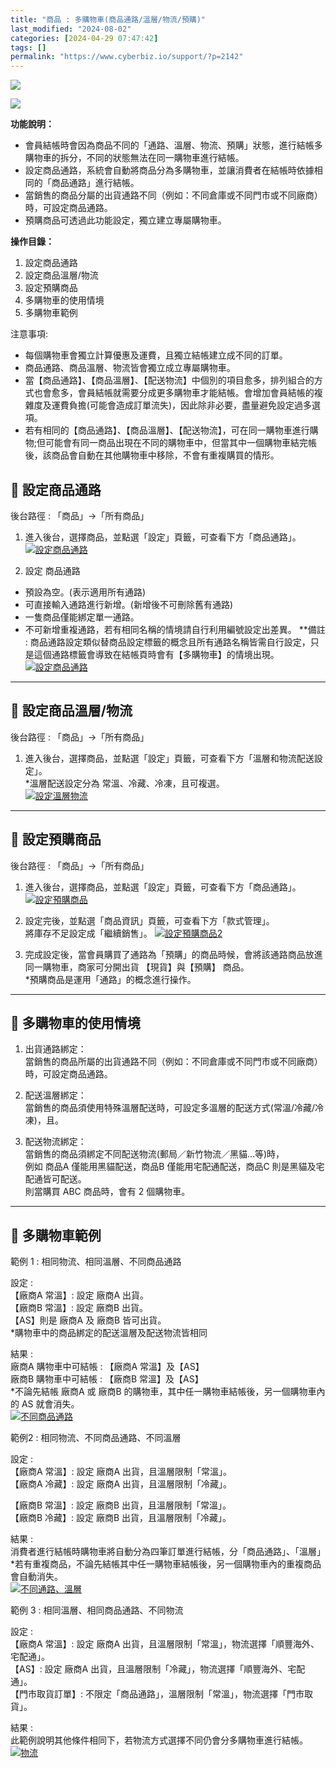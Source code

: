 ```yaml
---
title: "商品 : 多購物車(商品通路/溫層/物流/預購)"
last_modified: "2024-08-02"
categories: [2024-04-29 07:47:42]
tags: []
permalink: "https://www.cyberbiz.io/support/?p=2142"
---
```


![](https://www.cyberbiz.io/support/wp-content/uploads/適用站別.png)

[![](https://www.cyberbiz.io/support/wp-content/uploads/台灣站.png)](https://www.cyberbiz.io/support/?page_id=2490)

**功能說明：**  

* 會員結帳時會因為商品不同的「通路、溫層、物流、預購」狀態，進行結帳多購物車的拆分，不同的狀態無法在同一購物車進行結帳。
* 設定商品通路，系統會自動將商品分為多購物車，並讓消費者在結帳時依據相同的「商品通路」進行結帳。
* 當銷售的商品分屬的出貨通路不同（例如：不同倉庫或不同門市或不同廠商）時，可設定商品通路。
* 預購商品可透過此功能設定，獨立建立專屬購物車。

**操作目錄：**

1. 設定商品通路
2. 設定商品溫層/物流
3. 設定預購商品
4. 多購物車的使用情境
5. 多購物車範例

注意事項:  

* 每個購物車會獨立計算優惠及運費，且獨立結帳建立成不同的訂單。
* 商品通路、商品溫層、物流皆會獨立成立專屬購物車。
* 當【商品通路】、【商品溫層】、【配送物流】中個別的項目愈多，排列組合的方式也會愈多，會員結帳就需要分成更多購物車才能結帳。會增加會員結帳的複雜度及運費負擔(可能會造成訂單流失)，因此除非必要，盡量避免設定過多選項。
* 若有相同的【商品通路】、【商品溫層】、【配送物流】，可在同一購物車進行購物;但可能會有同一商品出現在不同的購物車中，但當其中一個購物車結完帳後，該商品會自動在其他購物車中移除，不會有重複購買的情形。

## 📌 設定商品通路


後台路徑 : 「商品」→「所有商品」  


1. 進入後台，選擇商品，並點選「設定」頁籤，可查看下方「商品通路」。  
[![設定商品通路](https://www.cyberbiz.io/support/wp-content/uploads/商品-商品通路設定01-1.png)](https://www.cyberbiz.io/support/wp-content/uploads/商品-商品通路設定01-1.png)



2. 設定 商品通路 
* 預設為空。(表示適用所有通路)
* 可直接輸入通路進行新增。(新增後不可刪除舊有通路)
* 一隻商品僅能綁定單一通路。
* 不可新增重複通路，若有相同名稱的情境請自行利用編號設定出差異。
**備註 : 商品通路設定類似替商品設定標籤的概念且所有通路名稱皆需自行設定，只是這個通路標籤會導致在結帳頁時會有【多購物車】的情境出現。
[![設定商品通路](https://www.cyberbiz.io/support/wp-content/uploads/商品-商品通路設定02-1.png)](https://www.cyberbiz.io/support/wp-content/uploads/商品-商品通路設定02-1.png)

* * *

## 📌 設定商品溫層/物流


後台路徑 : 「商品」→「所有商品」  


1. 進入後台，選擇商品，並點選「設定」頁籤，可查看下方「溫層和物流配送設定」。  
*溫層配送設定分為 常溫、冷藏、冷凍，且可複選。  
[![設定溫層物流](https://www.cyberbiz.io/support/wp-content/uploads/商品-商品通路設定06.png)](https://www.cyberbiz.io/support/wp-content/uploads/商品-商品通路設定06png)



* * *

## 📌 設定預購商品


後台路徑 : 「商品」→「所有商品」  


1. 進入後台，選擇商品，並點選「設定」頁籤，可查看下方「商品通路」。  
[![設定預購商品](https://www.cyberbiz.io/support/wp-content/uploads/商品-商品通路設定07.png)](https://www.cyberbiz.io/support/wp-content/uploads/商品-商品通路設定07png)



2. 設定完後，並點選「商品資訊」頁籤，可查看下方「款式管理」。  
將庫存不足設定成「繼續銷售」。 [![設定預購商品2](https://www.cyberbiz.io/support/wp-content/uploads/商品-商品通路設定08.png)](https://www.cyberbiz.io/support/wp-content/uploads/商品-商品通路設定08png)



3. 完成設定後，當會員購買了通路為「預購」的商品時候，會將該通路商品放進同一購物車，商家可分開出貨 【現貨】與【預購】 商品。  
*預購商品是運用「通路」的概念進行操作。 

* * *

## 📌 多購物車的使用情境



1. 出貨通路綁定：  
當銷售的商品所屬的出貨通路不同（例如：不同倉庫或不同門市或不同廠商）時，可設定商品通路。  




2. 配送溫層綁定：  
當銷售的商品須使用特殊溫層配送時，可設定多溫層的配送方式(常溫/冷藏/冷凍)，且。




3. 配送物流綁定：  
當銷售的商品須綁定不同配送物流(郵局／新竹物流／黑貓…等)時，  
例如 商品A 僅能用黑貓配送，商品B 僅能用宅配通配送，商品C 則是黑貓及宅配通皆可配送。  
則當購買 ABC 商品時，會有 2 個購物車。

* * *

## 📌 多購物車範例


範例 1 : 相同物流、相同溫層、不同商品通路  


設定 :  
【廠商A 常溫】: 設定 廠商A 出貨。  
【廠商B 常溫】: 設定 廠商B 出貨。  
【AS】則是 廠商A 及 廠商B 皆可出貨。  
*購物車中的商品綁定的配送溫層及配送物流皆相同 


結果 :  
廠商A 購物車中可結帳 : 【廠商A 常溫】及【AS】  
廠商B 購物車中可結帳 : 【廠商B 常溫】及【AS】  
*不論先結帳 廠商A 或 廠商B 的購物車，其中任一購物車結帳後，另一個購物車內的 AS 就會消失。  
[![不同商品通路](https://www.cyberbiz.io/support/wp-content/uploads/商品-商品通路設定03-1.png)](https://www.cyberbiz.io/support/wp-content/uploads/商品-商品通路設定03-1.png)  


範例2 : 相同物流、不同商品通路、不同溫層  


設定 :  
【廠商A 常溫】: 設定 廠商A 出貨，且溫層限制「常溫」。  
【廠商A 冷藏】: 設定 廠商A 出貨，且溫層限制「冷藏」。  

【廠商B 常溫】: 設定 廠商B 出貨，且溫層限制「常溫」。  
【廠商B 冷藏】: 設定 廠商B 出貨，且溫層限制「冷藏」。  


結果 :  
消費者進行結帳時購物車將自動分為四筆訂單進行結帳，分「商品通路」、「溫層」  
*若有重複商品，不論先結帳其中任一購物車結帳後，另一個購物車內的重複商品會自動消失。  
[![不同通路、溫層](https://www.cyberbiz.io/support/wp-content/uploads/商品-商品通路設定04-1.png)](https://www.cyberbiz.io/support/wp-content/uploads/商品-商品通路設定04-1.png)  


範例 3 : 相同溫層、相同商品通路、不同物流  


設定 :  
【廠商A 常溫】: 設定 廠商A 出貨，且溫層限制「常溫」，物流選擇「順豐海外、宅配通」。  
【AS】: 設定 廠商A 出貨，且溫層限制「冷藏」，物流選擇「順豐海外、宅配通」。  
【門市取貨訂單】: 不限定「商品通路」，溫層限制「常溫」，物流選擇「門市取貨」。  


結果 :  
此範例說明其他條件相同下，若物流方式選擇不同仍會分多購物車進行結帳。  
[![物流](https://www.cyberbiz.io/support/wp-content/uploads/商品-商品通路設定05-1.png)](https://www.cyberbiz.io/support/wp-content/uploads/商品-商品通路設定05-1.png)

